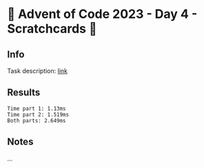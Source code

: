 # 🎄 Advent of Code 2023 - Day 4 - Scratchcards  🎄

## Info

Task description: [link](https://adventofcode.com/2023/day/4)

## Results

```
Time part 1: 1.13ms
Time part 2: 1.519ms
Both parts: 2.649ms
```

## Notes

...